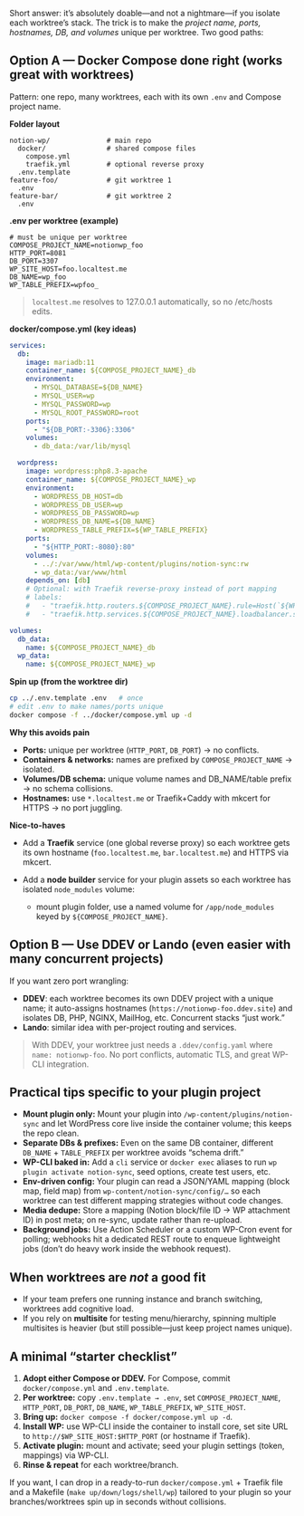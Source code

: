Short answer: it’s absolutely doable—and not a nightmare—if you isolate each worktree’s stack. The trick is to make the *project name, ports, hostnames, DB, and volumes* unique per worktree. Two good paths:

## Option A — Docker Compose done right (works great with worktrees)

Pattern: one repo, many worktrees, each with its own `.env` and Compose project name.

**Folder layout**

```
notion-wp/              # main repo
  docker/               # shared compose files
    compose.yml
    traefik.yml         # optional reverse proxy
  .env.template
feature-foo/            # git worktree 1
  .env
feature-bar/            # git worktree 2
  .env
```

**.env per worktree (example)**

```
# must be unique per worktree
COMPOSE_PROJECT_NAME=notionwp_foo
HTTP_PORT=8081
DB_PORT=3307
WP_SITE_HOST=foo.localtest.me
DB_NAME=wp_foo
WP_TABLE_PREFIX=wpfoo_
```

> `localtest.me` resolves to 127.0.0.1 automatically, so no /etc/hosts edits.

**docker/compose.yml (key ideas)**

```yaml
services:
  db:
    image: mariadb:11
    container_name: ${COMPOSE_PROJECT_NAME}_db
    environment:
      - MYSQL_DATABASE=${DB_NAME}
      - MYSQL_USER=wp
      - MYSQL_PASSWORD=wp
      - MYSQL_ROOT_PASSWORD=root
    ports:
      - "${DB_PORT:-3306}:3306"
    volumes:
      - db_data:/var/lib/mysql

  wordpress:
    image: wordpress:php8.3-apache
    container_name: ${COMPOSE_PROJECT_NAME}_wp
    environment:
      - WORDPRESS_DB_HOST=db
      - WORDPRESS_DB_USER=wp
      - WORDPRESS_DB_PASSWORD=wp
      - WORDPRESS_DB_NAME=${DB_NAME}
      - WORDPRESS_TABLE_PREFIX=${WP_TABLE_PREFIX}
    ports:
      - "${HTTP_PORT:-8080}:80"
    volumes:
      - ../:/var/www/html/wp-content/plugins/notion-sync:rw
      - wp_data:/var/www/html
    depends_on: [db]
    # Optional: with Traefik reverse-proxy instead of port mapping
    # labels:
    #   - "traefik.http.routers.${COMPOSE_PROJECT_NAME}.rule=Host(`${WP_SITE_HOST}`)"
    #   - "traefik.http.services.${COMPOSE_PROJECT_NAME}.loadbalancer.server.port=80"

volumes:
  db_data:
    name: ${COMPOSE_PROJECT_NAME}_db
  wp_data:
    name: ${COMPOSE_PROJECT_NAME}_wp
```

**Spin up (from the worktree dir)**

```bash
cp ../.env.template .env   # once
# edit .env to make names/ports unique
docker compose -f ../docker/compose.yml up -d
```

**Why this avoids pain**

* **Ports:** unique per worktree (`HTTP_PORT`, `DB_PORT`) → no conflicts.
* **Containers & networks:** names are prefixed by `COMPOSE_PROJECT_NAME` → isolated.
* **Volumes/DB schema:** unique volume names and DB_NAME/table prefix → no schema collisions.
* **Hostnames:** use `*.localtest.me` or Traefik+Caddy with mkcert for HTTPS → no port juggling.

**Nice-to-haves**

* Add a **Traefik** service (one global reverse proxy) so each worktree gets its own hostname (`foo.localtest.me`, `bar.localtest.me`) and HTTPS via mkcert.
* Add a **node builder** service for your plugin assets so each worktree has isolated `node_modules` volume:

  * mount plugin folder, use a named volume for `/app/node_modules` keyed by `${COMPOSE_PROJECT_NAME}`.

## Option B — Use DDEV or Lando (even easier with many concurrent projects)

If you want zero port wrangling:

* **DDEV**: each worktree becomes its own DDEV project with a unique name; it auto-assigns hostnames (`https://notionwp-foo.ddev.site`) and isolates DB, PHP, NGINX, MailHog, etc. Concurrent stacks “just work.”
* **Lando**: similar idea with per-project routing and services.

> With DDEV, your worktree just needs a `.ddev/config.yaml` where `name: notionwp-foo`. No port conflicts, automatic TLS, and great WP-CLI integration.

## Practical tips specific to your plugin project

* **Mount plugin only:** Mount your plugin into `/wp-content/plugins/notion-sync` and let WordPress core live inside the container volume; this keeps the repo clean.
* **Separate DBs & prefixes:** Even on the same DB container, different `DB_NAME` + `TABLE_PREFIX` per worktree avoids “schema drift.”
* **WP-CLI baked in:** Add a `cli` service or `docker exec` aliases to run `wp plugin activate notion-sync`, seed options, create test users, etc.
* **Env-driven config:** Your plugin can read a JSON/YAML mapping (block map, field map) from `wp-content/notion-sync/config/…` so each worktree can test different mapping strategies without code changes.
* **Media dedupe:** Store a mapping (Notion block/file ID → WP attachment ID) in post meta; on re-sync, update rather than re-upload.
* **Background jobs:** Use Action Scheduler or a custom WP-Cron event for polling; webhooks hit a dedicated REST route to enqueue lightweight jobs (don’t do heavy work inside the webhook request).

## When worktrees are *not* a good fit

* If your team prefers one running instance and branch switching, worktrees add cognitive load.
* If you rely on **multisite** for testing menu/hierarchy, spinning multiple multisites is heavier (but still possible—just keep project names unique).

## A minimal “starter checklist”

1. **Adopt either Compose or DDEV.** For Compose, commit `docker/compose.yml` and `.env.template`.
2. **Per worktree:** copy `.env.template → .env`, set `COMPOSE_PROJECT_NAME`, `HTTP_PORT`, `DB_PORT`, `DB_NAME`, `WP_TABLE_PREFIX`, `WP_SITE_HOST`.
3. **Bring up:** `docker compose -f docker/compose.yml up -d`.
4. **Install WP:** use WP-CLI inside the container to install core, set site URL to `http://$WP_SITE_HOST:$HTTP_PORT` (or hostname if Traefik).
5. **Activate plugin:** mount and activate; seed your plugin settings (token, mappings) via WP-CLI.
6. **Rinse & repeat** for each worktree/branch.

If you want, I can drop in a ready-to-run `docker/compose.yml` + Traefik file and a Makefile (`make up/down/logs/shell/wp`) tailored to your plugin so your branches/worktrees spin up in seconds without collisions.
